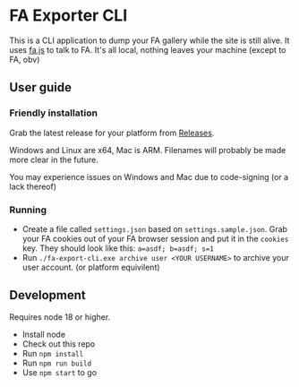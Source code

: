 # FA Exporter CLI

This is a CLI application to dump your FA gallery while the site is still alive. It uses [fa.js](https://github.com/cheeplusplus/fa.js) to talk to FA. It's all local, nothing leaves your machine (except to FA, obv)

## User guide

### Friendly installation

Grab the latest release for your platform from [Releases](https://github.com/cheeplusplus/fa-export-cli/releases).

Windows and Linux are x64, Mac is ARM. Filenames will probably be made more clear in the future.

You may experience issues on Windows and Mac due to code-signing (or a lack thereof)

### Running

* Create a file called `settings.json` based on `settings.sample.json`. Grab your FA cookies out of your FA browser session and put it in the `cookies` key. They should look like this: `a=asdf; b=asdf; s=1`
* Run `./fa-export-cli.exe archive user <YOUR USERNAME>` to archive your user account. (or platform equivilent)

## Development

Requires node 18 or higher.

* Install node
* Check out this repo
* Run `npm install`
* Run `npm run build`
* Use `npm start` to go
